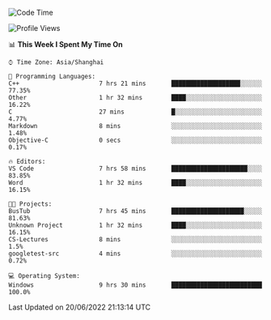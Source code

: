 <!--START_SECTION:waka-->
![Code Time](http://img.shields.io/badge/Code%20Time-134%20hrs%2058%20mins-blue)

![Profile Views](http://img.shields.io/badge/Profile%20Views-0-blue)

📊 **This Week I Spent My Time On** 

```text
⌚︎ Time Zone: Asia/Shanghai

💬 Programming Languages: 
C++                      7 hrs 21 mins       ███████████████████░░░░░░   77.35% 
Other                    1 hr 32 mins        ████░░░░░░░░░░░░░░░░░░░░░   16.22% 
C                        27 mins             █░░░░░░░░░░░░░░░░░░░░░░░░   4.77% 
Markdown                 8 mins              ░░░░░░░░░░░░░░░░░░░░░░░░░   1.48% 
Objective-C              0 secs              ░░░░░░░░░░░░░░░░░░░░░░░░░   0.17%

🔥 Editors: 
VS Code                  7 hrs 58 mins       █████████████████████░░░░   83.85% 
Word                     1 hr 32 mins        ████░░░░░░░░░░░░░░░░░░░░░   16.15%

🐱‍💻 Projects: 
BusTub                   7 hrs 45 mins       ████████████████████░░░░░   81.63% 
Unknown Project          1 hr 32 mins        ████░░░░░░░░░░░░░░░░░░░░░   16.15% 
CS-Lectures              8 mins              ░░░░░░░░░░░░░░░░░░░░░░░░░   1.5% 
googletest-src           4 mins              ░░░░░░░░░░░░░░░░░░░░░░░░░   0.72%

💻 Operating System: 
Windows                  9 hrs 30 mins       █████████████████████████   100.0%

```


 Last Updated on 20/06/2022 21:13:14 UTC
<!--END_SECTION:waka-->